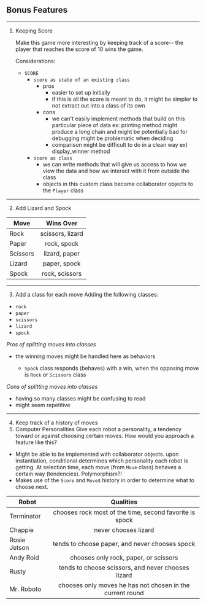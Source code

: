 ## Bonus Features
---
1. Keeping Score

   Make this game more interesting by keeping track of a score-- the player
   that reaches the score of 10 wins the game.

   Considerations:
   - `SCORE`
      - `score as state of an existing class`
        - pros
          - easier to set up initially
          - if this is all the score is meant to do, it might be simpler to not extract out into a class of its own
        - cons
          - we can't easily implement methods that build on this particular piece of data
            ex: printing method might produce a long chain and might be potentially bad for debugging
                might be problematic when deciding
          - comparison might be difficult to do in a clean way ex) display_winner method
      - `score as class`
        - we can write methods that will give us access to how we view the data and how we interact with it from outside the class
        - objects in this custom class become collaborator objects to the `Player` class
---
2. Add Lizard and Spock

|     Move      |     Wins Over     |
| ------------- |:-----------------:|
| Rock          | scissors, lizard  |
| Paper         | rock, spock       |
| Scissors      | lizard, paper     |
| Lizard        | paper, spock      |
| Spock         | rock, scissors    |
---

3. Add a class for each move
Adding the following classes:
  - `rock`
  - `paper`
  - `scissors`
  - `lizard`
  - `spock`

  *Pros of splitting moves into classes*

  - the winning moves might be handled here as behaviors

    - `Spock` class responds (behaves) with a win, when the opposing move is `Rock` or `Scissors` class

  *Cons of splitting moves into classes*

  - having so many classes might be confusing to read
  - might seem repetitive

---
4. Keep track of a history of moves
5. Computer Personalities
Give each robot a personality, a tendency toward or against choosing certain moves.
How would you approach a feature like this?

- Might be able to be implemented with collaborator objects.
  upon instantiation, conditional determines which personality each robot is getting.
  At selection time, each move (from `Move` class) behaves a certain way (tendencies).
  Polymorphism?!
- Makes use of the `Score` and `Move`s history in order to determine what to choose next.

|     Robot          |                       Qualities                           |
| ------------------ |:---------------------------------------------------------:|
| Terminator         | chooses rock most of the time, second favorite is spock   |
| Chappie            | never chooses lizard                                      |
| Rosie Jetson       | tends to choose paper, and never chooses spock            |
| Andy Roid          | chooses only rock, paper, or scissors                     |
| Rusty              | tends to choose scissors, and never chooses lizard        |
| Mr. Roboto         | chooses only moves he has not chosen in the current round |